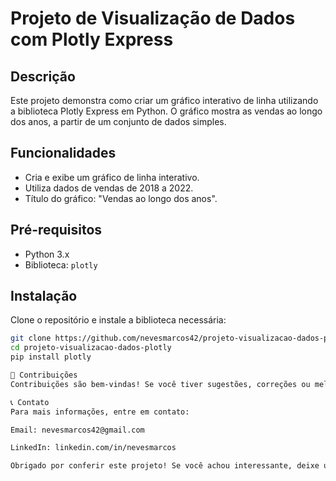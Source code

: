 # Projeto de Visualização de Dados com Plotly Express

## Descrição
Este projeto demonstra como criar um gráfico interativo de linha utilizando a biblioteca Plotly Express em Python. O gráfico mostra as vendas ao longo dos anos, a partir de um conjunto de dados simples.

## Funcionalidades
- Cria e exibe um gráfico de linha interativo.
- Utiliza dados de vendas de 2018 a 2022.
- Título do gráfico: "Vendas ao longo dos anos".

## Pré-requisitos
- Python 3.x
- Biblioteca: `plotly`

## Instalação
Clone o repositório e instale a biblioteca necessária:
```sh
git clone https://github.com/nevesmarcos42/projeto-visualizacao-dados-plotly.git
cd projeto-visualizacao-dados-plotly
pip install plotly

🌟 Contribuições
Contribuições são bem-vindas! Se você tiver sugestões, correções ou melhorias, sinta-se à vontade para abrir issues e enviar pull requests.

📞 Contato
Para mais informações, entre em contato:

Email: nevesmarcos42@gmail.com

LinkedIn: linkedin.com/in/nevesmarcos

Obrigado por conferir este projeto! Se você achou interessante, deixe uma estrela no repositório e compartilhe com seus colegas. 🚀✨
